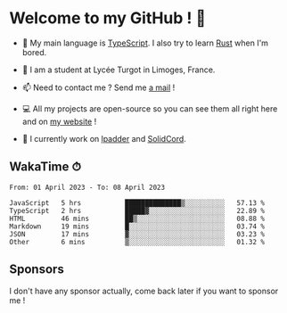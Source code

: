 # Welcome to my GitHub ! 🌃

- 🔭 My main language is [TypeScript](https://www.typescriptlang.org/). I also try to learn [Rust](https://www.rust-lang.org/) when I'm bored. 

- 🌱 I am a student at Lycée Turgot in Limoges, France.

- 📫 Need to contact me ? Send me <a href="mailto:mikkel@milescode.dev">a mail</a> !

- 💻 All my projects are open-source so you can see them all right here and on <a href="https://www.vexcited.ml">my website</a> !

- 👀 I currently work on [lpadder](https://github.com/Vexcited/lpadder) and [SolidCord](https://github.com/Vexcited/SolidCord).

## WakaTime ⏱

<!--START_SECTION:waka-->

```text
From: 01 April 2023 - To: 08 April 2023

JavaScript   5 hrs           ██████████████▒░░░░░░░░░░   57.13 %
TypeScript   2 hrs           █████▓░░░░░░░░░░░░░░░░░░░   22.89 %
HTML         46 mins         ██▒░░░░░░░░░░░░░░░░░░░░░░   08.88 %
Markdown     19 mins         █░░░░░░░░░░░░░░░░░░░░░░░░   03.74 %
JSON         17 mins         ▓░░░░░░░░░░░░░░░░░░░░░░░░   03.23 %
Other        6 mins          ▒░░░░░░░░░░░░░░░░░░░░░░░░   01.32 %
```

<!--END_SECTION:waka-->

## Sponsors

I don't have any sponsor actually, come back later if you want to sponsor me !
